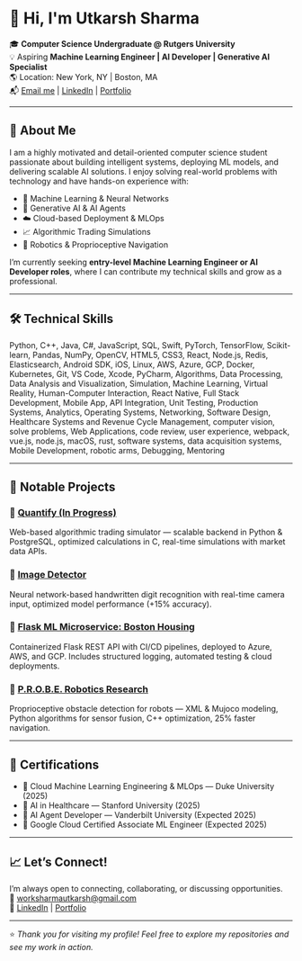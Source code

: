 # 👋 Hi, I'm Utkarsh Sharma

🎓 **Computer Science Undergraduate @ Rutgers University**  
💡 Aspiring **Machine Learning Engineer | AI Developer | Generative AI Specialist**  
🌎 Location: New York, NY | Boston, MA  
📬 [Email me](mailto:worksharmautkarsh@gmail.com) | [LinkedIn](https://www.linkedin.com/in/utkarsh-sharma-500735294/) | [Portfolio](https://hubofmyths.com)

---

## 🔷 About Me

I am a highly motivated and detail-oriented computer science student passionate about building intelligent systems, deploying ML models, and delivering scalable AI solutions. I enjoy solving real-world problems with technology and have hands-on experience with:

- 🧠 Machine Learning & Neural Networks
- 🚀 Generative AI & AI Agents
- ☁️ Cloud-based Deployment & MLOps
- 📈 Algorithmic Trading Simulations
- 🤖 Robotics & Proprioceptive Navigation

I’m currently seeking **entry-level Machine Learning Engineer or AI Developer roles**, where I can contribute my technical skills and grow as a professional.

---

## 🛠️ Technical Skills

Python, C++, Java, C#, JavaScript, SQL, Swift, PyTorch, TensorFlow, Scikit-learn, Pandas, NumPy, OpenCV, HTML5, CSS3, React, Node.js, Redis, Elasticsearch, Android SDK, iOS, Linux, AWS, Azure, GCP, Docker, Kubernetes, Git, VS Code, Xcode, PyCharm, Algorithms, Data Processing, Data Analysis and Visualization, Simulation,  Machine Learning, Virtual Reality, Human-Computer Interaction, React Native, Full Stack Development, Mobile App, API Integration, Unit Testing, Production Systems, Analytics, Operating Systems, Networking, Software Design, Healthcare Systems and Revenue Cycle Management, computer vision, solve problems, Web Applications, code review, user experience, webpack, vue.js, node.js, macOS, rust, software systems, data acquisition systems, Mobile Development, robotic arms, Debugging, Mentoring

---

## 📂 Notable Projects

### 🔷 [Quantify (In Progress)](https://github.com/Utkarsh-rutgers-ug)  
Web-based algorithmic trading simulator — scalable backend in Python & PostgreSQL, optimized calculations in C, real-time simulations with market data APIs.

### 🔷 [Image Detector](https://github.com/Utkarsh-rutgers-ug)  
Neural network-based handwritten digit recognition with real-time camera input, optimized model performance (+15% accuracy).

### 🔷 [Flask ML Microservice: Boston Housing](https://github.com/Utkarsh-rutgers-ug)  
Containerized Flask REST API with CI/CD pipelines, deployed to Azure, AWS, and GCP. Includes structured logging, automated testing & cloud deployments.

### 🔷 [P.R.O.B.E. Robotics Research](https://github.com/Utkarsh-rutgers-ug)  
Proprioceptive obstacle detection for robots — XML & Mujoco modeling, Python algorithms for sensor fusion, C++ optimization, 25% faster navigation.

---

## 📜 Certifications

- 🌟 Cloud Machine Learning Engineering & MLOps — Duke University (2025)
- 🌟 AI in Healthcare — Stanford University (2025)
- 🌟 AI Agent Developer — Vanderbilt University (Expected 2025)
- 🌟 Google Cloud Certified Associate ML Engineer (Expected 2025)

---

## 📈 Let’s Connect!

I’m always open to connecting, collaborating, or discussing opportunities.  
📧 [worksharmautkarsh@gmail.com](mailto:worksharmautkarsh@gmail.com)  
🔗 [LinkedIn](https://www.linkedin.com/in/utkarsh-sharma-500735294/) | [Portfolio](https://hubofmyths.com)

---
⭐ *Thank you for visiting my profile! Feel free to explore my repositories and see my work in action.*

